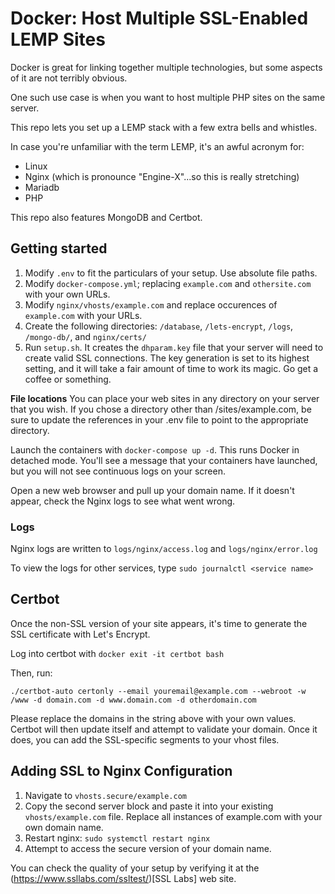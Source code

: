 # Docker: Host Multiple SSL-Enabled LEMP Sites

Docker is great for linking together multiple technologies, but some aspects of it are not terribly obvious.

One such use case is when you want to host multiple PHP sites on the same server.

This repo lets you set up a LEMP stack with a few extra bells and whistles.

In case you're unfamiliar with the term LEMP, it's an awful acronym for:

* Linux
* Nginx (which is pronounce "Engine-X"...so this is really stretching)
* Mariadb
* PHP

This repo also features MongoDB and Certbot.

## Getting started
1. Modify `.env` to fit the particulars of your setup. Use absolute file paths.
2. Modify `docker-compose.yml`; replacing `example.com` and `othersite.com` with your own URLs.
3. Modify `nginx/vhosts/example.com` and replace occurences of `example.com` with your URLs.
4. Create the following directories: `/database`, `/lets-encrypt`, `/logs`, `/mongo-db/`, and `nginx/certs/`
5. Run `setup.sh`. It creates the `dhparam.key` file that your server will need to create valid SSL connections. The key generation is set to its highest setting, and it will take a fair amount of time to work its magic. Go get a coffee or something.

**File locations**
You can place your web sites in any directory on your server that you wish. If you chose a directory other than /sites/example.com, be sure to update the references in your .env file to point to the appropriate directory.

Launch the containers with `docker-compose up -d`. This runs Docker in detached mode. You'll see a message that your containers have launched, but you will not see continuous logs on your screen.

Open a new web browser and pull up your domain name. If it doesn't appear, check the Nginx logs to see what went wrong.

### Logs
Nginx logs are written to `logs/nginx/access.log` and `logs/nginx/error.log`

To view the logs for other services, type `sudo journalctl <service name>`

## Certbot
Once the non-SSL version of your site appears, it's time to generate the SSL certificate with Let's Encrypt.

Log into certbot with `docker exit -it certbot bash`

Then, run:

`./certbot-auto certonly --email youremail@example.com --webroot -w /www -d domain.com -d www.domain.com -d otherdomain.com`

Please replace the domains in the string above with your own values. Certbot will then update itself and attempt to validate your domain. Once it does, you can add the SSL-specific segments to your vhost files.

## Adding SSL to Nginx Configuration

1. Navigate to `vhosts.secure/example.com`
2. Copy the second server block and paste it into your existing `vhosts/example.com` file. Replace all instances of example.com with your own domain name.
3. Restart nginx: `sudo systemctl restart nginx`
4. Attempt to access the secure version of your domain name.

You can check the quality of your setup by verifying it at the (https://www.ssllabs.com/ssltest/)[SSL Labs] web site.